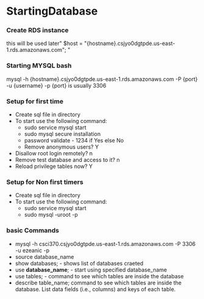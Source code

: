 # StartingDatabase

### Create RDS instance
  this will be used later" $host = "{hostname}.csjyo0dgtpde.us-east-1.rds.amazonaws.com"; "
### Starting MYSQL bash
  mysql -h {hostname}.csjyo0dgtpde.us-east-1.rds.amazonaws.com -P {port} -u {username} -p
  {port} is usually 3306
  
### Setup for first time
 - Create sql file in directory
 - To start use the following command: 
    - sudo service mysql start
    - sudo mysql secure installation
    - password validate - 1234 if Yes else No
    - Remove anonymous users? Y
 - Disallow root login remotely? n
 - Remove test database and access to it? n
 - Reload privilege tables now? Y

### Setup for Non first timers
 - Create sql file in directory
 - To start use the following command: 
    - sudo service mysql start
    - sudo mysql -uroot -p

### basic Commands
 - mysql -h csci370.csjyo0dgtpde.us-east-1.rds.amazonaws.com -P 3306 -u ezeanic -p
 - source database_name
 - show databases; - shows list of databases craeted
 - use **database_name**; - start using specified database_name
 - use tables; - command to see which tables are inside the database
 - describe table_name; command to see which tables are inside the database. List data
fields (i.e., columns) and keys of each table.
